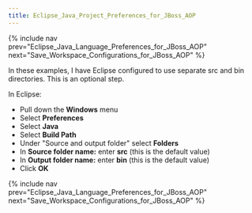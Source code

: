 ```yaml
---
title: Eclipse_Java_Project_Preferences_for_JBoss_AOP
---
```

{% include nav prev="Eclipse_Java_Language_Preferences_for_JBoss_AOP" next="Save_Workspace_Configurations_for_JBoss_AOP" %}

In these examples, I have Eclipse configured to use separate src and bin directories. This is an optional step.

In Eclipse:
* Pull down the **Windows** menu
* Select **Preferences**
* Select **Java**
* Select **Build Path**
* Under "Source and output folder" select **Folders**
* In **Source folder name:** enter **src** (this is the default value)
* In **Output folder name:** enter **bin** (this is the default value)
* Click **OK**

{% include nav prev="Eclipse_Java_Language_Preferences_for_JBoss_AOP" next="Save_Workspace_Configurations_for_JBoss_AOP" %}
